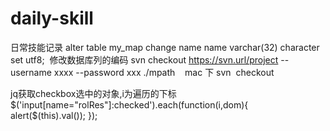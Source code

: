 # daily-skill
日常技能记录
alter table my_map change name name varchar(32) character set utf8;  修改数据库列的编码
svn checkout https://svn.url/project --username xxxx --password xxx ./mpath    mac 下 svn  checkout


jq获取checkbox选中的对象,i为遍历的下标
 $('input[name="rolRes"]:checked').each(function(i,dom){
      alert($(this).val());
});


